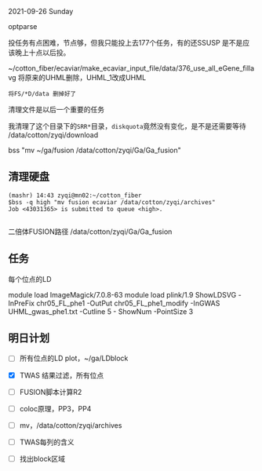 2021-09-26 Sunday


 
 
 
 optparse

投任务有点困难，节点够，但我只能投上去177个任务，有的还SSUSP
是不是应该晚上十点以后投。


~/cotton_fiber/ecaviar/make_ecaviar_input_file/data/376_use_all_eGene_fillavg
将原来的UHML删除，UHML_1改成UHML

`将FS/*D/data 删掉好了`


清理文件是以后一个重要的任务

我清理了这个目录下的`SRR*`目录，`diskquota`竟然没有变化，是不是还需要等待
/data/cotton/zyqi/download


bss "mv ~/ga/fusion /data/cotton/zyqi/Ga/Ga_fusion"

## 清理硬盘
```
(mashr) 14:43 zyqi@mn02:~/cotton_fiber
$bss -q high "mv fusion ecaviar /data/cotton/zyqi/archives"
Job <43031365> is submitted to queue <high>.
  
```

二倍体FUSION路径
/data/cotton/zyqi/Ga/Ga_fusion

## 任务
每个位点的LD


 
module load ImageMagick/7.0.8-63
module load plink/1.9
ShowLDSVG -InPreFix chr05_FL_phe1 -OutPut  chr05_FL_phe1_modify -InGWAS UHML_gwas_phe1.txt -Cutline 5 - ShowNum -PointSize 3


## 明日计划
- [ ] 所有位点的LD plot，~/ga/LDblock
- [x] TWAS 结果过滤，所有位点
- [ ] FUSION脚本计算R2
- [ ] coloc原理，PP3，PP4
- [ ] mv，/data/cotton/zyqi/archives
- [ ] TWAS每列的含义
- [ ] 找出block区域







